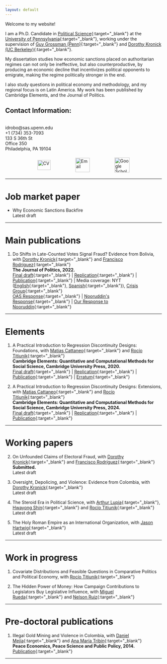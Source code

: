```yaml
---
layout: default
---
```


Welcome to my website!

I am a Ph.D. Candidate in [Political Science](https://www.polisci.upenn.edu/){:target="_blank"} at the [University of Pennsylvania](https://www.upenn.edu/){:target="_blank"}, working under the supervision of [Guy Grossman (Penn)](https://web.sas.upenn.edu/ggros/){:target="_blank"} and [Dorothy Kronick (UC Berkeley)](https://gspp.berkeley.edu/research-and-impact/faculty/dorothy-kronick){:target="_blank"}.

My dissertation studies how economic sanctions placed on authoritarian regimes can not only be ineffective, but also counterproductive, by producing an economic decline that incentivizes political opponents to emigrate, making the regime politically stronger in the end.

I also study questions in political economy and methodology, and my regional focus is on Latin America. My work has been published by Cambridge Elements, and the Journal of Politics.

<!-- Contact Information -->
<h2>Contact Information:</h2>
<div style="white-space: pre;">
idrobo@sas.upenn.edu
+1 (734) 353-7093
133 S 36th St
Office 350
Philadelphia, PA 19104
</div>

<!-- Hyperlinked Icons Side by Side -->
<div style="display: flex; justify-content: center; gap: 80px; align-items: center; margin-top: 20px; margin-bottom: 20px;">
  <a href="https://idrobo.github.io/files/CV_nicolas_idrobo.pdf" target="_blank">
    <img src="{{ '/assets/img/CV.png' | relative_url }}" alt="CV" style="width:42px;height:32px; margin-top: 0px;">
  </a>
  <a href="mailto:idrobo@sas.upenn.edu" target="_blank">
    <img src="{{ '/assets/img/mail.png' | relative_url }}" alt="Email" style="width:46px;height:46px;">
  </a>
  <a href="https://scholar.google.com/citations?user=DJxCd7AAAAAJ&hl=en" target="_blank">
    <img src="{{ '/assets/img/google-scholar-icon.png' | relative_url }}" alt="Google Scholar" style="width:48px;height:48px;">
  </a>
</div>

* * *

# Job market paper

* Why Economic Sanctions Backfire\
Latest draft

* * *

# Main publications

1. Do Shifts in Late-Counted Votes Signal Fraud? Evidence from Bolivia, with [Dorothy Kronick](https://gspp.berkeley.edu/research-and-impact/faculty/dorothy-kronick){:target="_blank"} and [Francisco Rodríguez](https://korbel.du.edu/about/directory/francisco-r-rodriguez-caballero){:target="_blank"}\
**The Journal of Politics, 2022.**\
[Final draft](https://papers.ssrn.com/sol3/papers.cfm?abstract_id=3621475){:target="_blank"} | [Replication](https://dataverse.harvard.edu/dataset.xhtml?persistentId=doi:10.7910/DVN/UPHCUE){:target="_blank"} | [Publication](https://www.journals.uchicago.edu/doi/10.1086/719639){:target="_blank"} | Media coverage: NYT ([English](https://www.nytimes.com/2020/06/07/world/americas/bolivia-election-evo-morales.html){:target="_blank"}, [Spanish](https://www.nytimes.com/es/2020/06/07/espanol/america-latina/elecciones-bolivia-evo-morales.html){:target="_blank"}), [Crisis Group](https://www.crisisgroup.org/latin-america-caribbean/andes/bolivia/b43-bolivia-faces-new-polls-shadow-fraud-row){:target="_blank"}\
[OAS Response](https://www.oas.org/en/media_center/press_release.asp?sCodigo=E-064/20){:target="_blank"} | [Nooruddin's Response](/files/Nooruddin_response.pdf){:target="_blank"} | [Our Response to Nooruddin](https://franciscorodrigueznet.files.wordpress.com/2020/08/responsetonooruddin-3.pdf){:target="_blank"}

* * *

# Elements

1. A Practical Introduction to Regression Discontinuity Designs: Foundations, with [Matias Cattaneo](https://cattaneo.princeton.edu/){:target="_blank"} and [Rocío Titiunik](https://scholar.princeton.edu/titiunik){:target="_blank"}\
**Cambridge Elements: Quantitative and Computational Methods for Social Science, Cambridge University Press, 2020.**\
[Final draft](https://rdpackages.github.io/references/Cattaneo-Idrobo-Titiunik_2020_CUP.pdf){:target="_blank"} | [Replication](https://github.com/rdpackages-replication/CIT_2020_CUP){:target="_blank"} | [Publication](https://doi.org/10.1017/9781108684606){:target="_blank"} | [Erratum](https://rdpackages.github.io/references/Cattaneo-Idrobo-Titiunik_2020_CUP--erratum.pdf){:target="_blank"}

2. A Practical Introduction to Regression Discontinuity Designs: Extensions, with [Matias Cattaneo](https://cattaneo.princeton.edu/){:target="_blank"} and [Rocío Titiunik](https://scholar.princeton.edu/titiunik){:target="_blank"}\
**Cambridge Elements: Quantitative and Computational Methods for Social Science, Cambridge University Press, 2024.**\
[Final draft](https://rdpackages.github.io/references/Cattaneo-Idrobo-Titiunik_2024_CUP.pdf){:target="_blank"} | [Replication](https://github.com/rdpackages-replication/CIT_2024_CUP){:target="_blank"} | [Publication](https://doi.org/10.1017/9781009441896){:target="_blank"}

* * *

# Working papers

2. On Unfounded Claims of Electoral Fraud, with [Dorothy Kronick](https://gspp.berkeley.edu/research-and-impact/faculty/dorothy-kronick){:target="_blank"} and [Francisco Rodríguez](https://korbel.du.edu/about/directory/francisco-r-rodriguez-caballero){:target="_blank"}\
**Submitted.**\
Latest draft

1. Oversight, Depolicing, and Violence: Evidence from Colombia, with [Dorothy Kronick](https://gspp.berkeley.edu/research-and-impact/faculty/dorothy-kronick){:target="_blank"}\
Latest draft

3. The Steroid Era in Political Science, with [Arthur Lupia](https://lsa.umich.edu/polisci/people/faculty/lupia.html){:target="_blank"}, [Hwayong Shin](https://www.hwayongshin.com/){:target="_blank"} and [Rocío Titiunik](https://scholar.princeton.edu/titiunik){:target="_blank"}\
Latest draft

4. The Holy Roman Empire as an International Organization, with [Jason Hartwig](https://www.jasonhartwig.com/about){:target="_blank"}\
Latest draft

* * *

# Work in progress

1. Covariate Distributions and Feasible Questions in Comparative Politics and Political Economy, with [Rocío Titiunik](https://scholar.princeton.edu/titiunik){:target="_blank"}

2. The Hidden Power of Money: How Campaign Contributions to Legislators Buy Legislative Influence, with [Miguel Rueda](http://miguelrueda.net/){:target="_blank"} and [Nelson Ruiz](https://www.essex.ac.uk/people/RUIZG11605/Nelson-Ruiz){:target="_blank"}

* * *

# Pre-doctoral publications

1. Illegal Gold Mining and Violence in Colombia, with [Daniel Mejía](https://economia.uniandes.edu.co/mejia){:target="_blank"} and [Ana María Tribín](https://wbl.worldbank.org/en/aboutus/meet-the-team){:target="_blank"}\
**Peace Economics, Peace Science and Public Policy, 2014.**\
[Publication](https://doi.org/10.1515/peps-2013-0053){:target="_blank"}

* * *
